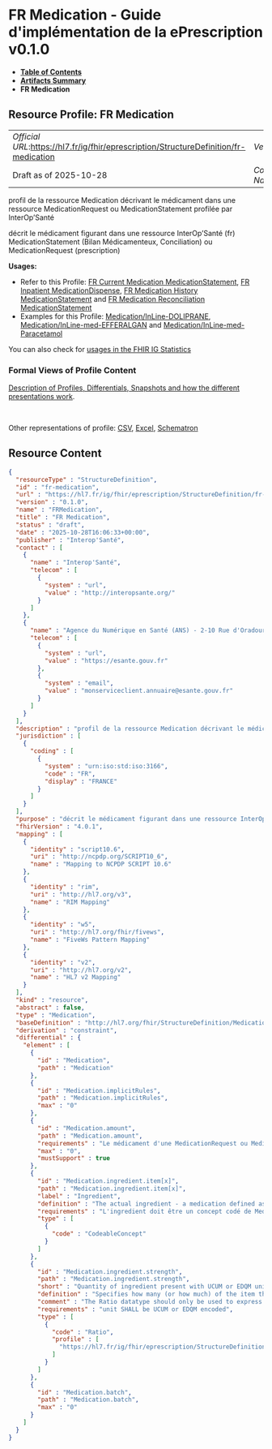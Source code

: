 # FR Medication - Guide d'implémentation de la ePrescription v0.1.0

* [**Table of Contents**](toc.md)
* [**Artifacts Summary**](artifacts.md)
* **FR Medication**

## Resource Profile: FR Medication 

| | |
| :--- | :--- |
| *Official URL*:https://hl7.fr/ig/fhir/eprescription/StructureDefinition/fr-medication | *Version*:0.1.0 |
| Draft as of 2025-10-28 | *Computable Name*:FRMedication |

 
profil de la ressource Medication décrivant le médicament dans une ressource MedicationRequest ou MedicationStatement profilée par InterOp’Santé 

 
décrit le médicament figurant dans une ressource InterOp’Santé (fr) MedicationStatement (Bilan Médicamenteux, Conciliation) ou MedicationRequest (prescription) 

**Usages:**

* Refer to this Profile: [FR Current Medication MedicationStatement](StructureDefinition-fr-current-medication-medicationstatement.md), [FR Inpatient MedicationDispense](StructureDefinition-fr-inpatient-medication-dispense.md), [FR Medication History MedicationStatement](StructureDefinition-fr-medication-history-medicationstatement.md) and [FR Medication Reconciliation MedicationStatement](StructureDefinition-fr-medication-reconciliation-statement.md)
* Examples for this Profile: [Medication/InLine-DOLIPRANE](Medication-InLine-DOLIPRANE.md), [Medication/InLine-med-EFFERALGAN](Medication-InLine-med-EFFERALGAN.md) and [Medication/InLine-med-Paracetamol](Medication-InLine-med-Paracetamol.md)

You can also check for [usages in the FHIR IG Statistics](https://packages2.fhir.org/xig/ans.fhir.fr.eprescription|current/StructureDefinition/fr-medication)

### Formal Views of Profile Content

 [Description of Profiles, Differentials, Snapshots and how the different presentations work](http://build.fhir.org/ig/FHIR/ig-guidance/readingIgs.html#structure-definitions). 

 

Other representations of profile: [CSV](StructureDefinition-fr-medication.csv), [Excel](StructureDefinition-fr-medication.xlsx), [Schematron](StructureDefinition-fr-medication.sch) 



## Resource Content

```json
{
  "resourceType" : "StructureDefinition",
  "id" : "fr-medication",
  "url" : "https://hl7.fr/ig/fhir/eprescription/StructureDefinition/fr-medication",
  "version" : "0.1.0",
  "name" : "FRMedication",
  "title" : "FR Medication",
  "status" : "draft",
  "date" : "2025-10-28T16:06:33+00:00",
  "publisher" : "Interop'Santé",
  "contact" : [
    {
      "name" : "Interop'Santé",
      "telecom" : [
        {
          "system" : "url",
          "value" : "http://interopsante.org/"
        }
      ]
    },
    {
      "name" : "Agence du Numérique en Santé (ANS) - 2-10 Rue d'Oradour-sur-Glane, 75015 Paris",
      "telecom" : [
        {
          "system" : "url",
          "value" : "https://esante.gouv.fr"
        },
        {
          "system" : "email",
          "value" : "monserviceclient.annuaire@esante.gouv.fr"
        }
      ]
    }
  ],
  "description" : "profil de la ressource Medication décrivant le médicament dans une ressource MedicationRequest ou MedicationStatement profilée par InterOp'Santé",
  "jurisdiction" : [
    {
      "coding" : [
        {
          "system" : "urn:iso:std:iso:3166",
          "code" : "FR",
          "display" : "FRANCE"
        }
      ]
    }
  ],
  "purpose" : "décrit le médicament figurant dans une ressource InterOp'Santé (fr) MedicationStatement (Bilan Médicamenteux, Conciliation) ou MedicationRequest (prescription)",
  "fhirVersion" : "4.0.1",
  "mapping" : [
    {
      "identity" : "script10.6",
      "uri" : "http://ncpdp.org/SCRIPT10_6",
      "name" : "Mapping to NCPDP SCRIPT 10.6"
    },
    {
      "identity" : "rim",
      "uri" : "http://hl7.org/v3",
      "name" : "RIM Mapping"
    },
    {
      "identity" : "w5",
      "uri" : "http://hl7.org/fhir/fivews",
      "name" : "FiveWs Pattern Mapping"
    },
    {
      "identity" : "v2",
      "uri" : "http://hl7.org/v2",
      "name" : "HL7 v2 Mapping"
    }
  ],
  "kind" : "resource",
  "abstract" : false,
  "type" : "Medication",
  "baseDefinition" : "http://hl7.org/fhir/StructureDefinition/Medication",
  "derivation" : "constraint",
  "differential" : {
    "element" : [
      {
        "id" : "Medication",
        "path" : "Medication"
      },
      {
        "id" : "Medication.implicitRules",
        "path" : "Medication.implicitRules",
        "max" : "0"
      },
      {
        "id" : "Medication.amount",
        "path" : "Medication.amount",
        "requirements" : "Le médicament d'une MedicationRequest ou MedicationStatement n'est pas une boite contenant plusieurs unités",
        "max" : "0",
        "mustSupport" : true
      },
      {
        "id" : "Medication.ingredient.item[x]",
        "path" : "Medication.ingredient.item[x]",
        "label" : "Ingredient",
        "definition" : "The actual ingredient - a medication defined as a codeable concept",
        "requirements" : "L'ingredient doit être un concept codé de Medicament réréfençant un système de codage à partir duquelle la description de cet ingredient-médicament peut être connue.\r\nContraint l'application qui consomme la ressource à savoir ce que représente ce concept : une spécialité (DOLIPRANE 500 mg comprimé), une DC (PARACETAMOL), un MV (médicament virtuel, PARACETAMOL 500 mg comprimé) en interrogeant le référentiel ad hoc.\r\nDans PN13, ce niveau d'information est convoyé par l'attribut ComposantPrescrit.TypeComposant qui prend ses valeurs dans la nomenclature SIPh-TypeComposant.\r\nCes éléments d'interopérabilité sémantique ne sont pas adressés par FHIR, pas directement dans MedicationRequest en tout cas. Le système de codage doit fournir le type de médicament que représente le concept codé.",
        "type" : [
          {
            "code" : "CodeableConcept"
          }
        ]
      },
      {
        "id" : "Medication.ingredient.strength",
        "path" : "Medication.ingredient.strength",
        "short" : "Quantity of ingredient present with UCUM or EDQM unit",
        "definition" : "Specifies how many (or how much) of the item there are in this Medication. No use of element 'comparator' in the simpleQuantity definitions.\r\n1. Si l'item est une UCD, alors la quantité doit être un nombre de cette UCD (ex: 3 [ampoules] d'une UCD ampoule de 1 g de Chlorure de sodium).\r\n2. Si l'item est une unité de médicament en DC quantifiée en quantité (ex. PARACETAMOL 500 mg), alors la quantité doit être un nombre d'unité de ce médicament en DC qantifiée (ex: 2 [unités]). \r\n3. Si l'item est un médicament en DC quantifié en concentration (ex: PARACETAMOL 2,4%) , alors la quantité est exprimée en volume (ex: 5 mL).\r\n4. Si l'item est un médicament en DC non quantifié (ex: PARACETAMOL), alors la quantité est exprimée en quantité (ex: 225 mg).",
        "comment" : "The Ratio datatype should only be used to express a relationship of two numbers if the relationship cannot be suitably expressed using a Quantity and a common unit.  Where the denominator value is known to be fixed to \"1\", Quantity should be used instead of Ratio.\r\nNo use of element 'comparator' in the simpleQuantity definitions.",
        "requirements" : "unit SHALL be UCUM or EDQM encoded",
        "type" : [
          {
            "code" : "Ratio",
            "profile" : [
              "https://hl7.fr/ig/fhir/eprescription/StructureDefinition/FrRatioMedication"
            ]
          }
        ]
      },
      {
        "id" : "Medication.batch",
        "path" : "Medication.batch",
        "max" : "0"
      }
    ]
  }
}

```
